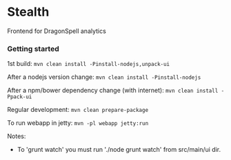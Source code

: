 # Stealth
Frontend for DragonSpell analytics

### Getting started
1st build: `mvn clean install -Pinstall-nodejs,unpack-ui`

After a nodejs version change: `mvn clean install -Pinstall-nodejs`

After a npm/bower dependency change (with internet): `mvn clean install -Ppack-ui`

Regular development: `mvn clean prepare-package`

To run webapp in jetty: `mvn -pl webapp jetty:run`

Notes:
* To 'grunt watch' you must run './node grunt watch' from src/main/ui dir.
